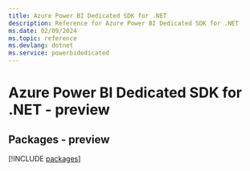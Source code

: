 ```yaml
---
title: Azure Power BI Dedicated SDK for .NET
description: Reference for Azure Power BI Dedicated SDK for .NET
ms.date: 02/09/2024
ms.topic: reference
ms.devlang: dotnet
ms.service: powerbidedicated
---
```

# Azure Power BI Dedicated SDK for .NET - preview
## Packages - preview
[!INCLUDE [packages](power-bi-dedicated-index.md)]